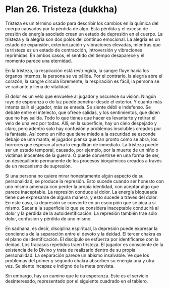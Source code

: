 # Plan 26. Tristeza (dukkha)

Tristeza es un término usado para describir los cambios en la química del cuerpo causados por la pérdida de algo. Esta pérdida y el exceso de presión de energía asociado crean un estado de depresión en el cuerpo. La tristeza y la alegría son dos polos del continuo emocional. La alegría es un estado de expansión, exteriorización y vibraciones elevadas, mientras que la tristeza es un estado de contracción, introversión y vibraciones reprimidas. En ambos casos, el sentido del tiempo desaparece y el momento parece una eternidad.

En la tristeza, la respiración está restringida, la sangre fluye hacia los órganos internos, la persona se ve pálida. Por el contrario, la alegría abre el corazón, la sangre circula libremente, la respiración es fácil, la persona se ve radiante y llena de vitalidad.

El dolor es un velo que envuelve al jugador y oscurece su visión. Ningún rayo de esperanza o de luz puede penetrar desde el exterior. Y cuanto más intenta salir el jugador, más se enreda. Se siente débil e indefenso. Se debate entre el intelecto, que ofrece salidas, y los sentimientos, que dicen que no hay salida. Todo lo que tienes que hacer es levantarte y retirar el velo de una vez por todas. Allí, en la superficie, hay un cielo despejado y claro, pero adentro solo hay confusión y problemas insolubles creados por la fantasía. Así como un niño que tiene miedo a la oscuridad se esconde debajo de una manta, el jugador piensa que tan pronto como se abra, los horrores que esperan afuera lo engullirán de inmediato. La tristeza puede ser un estado temporal, causado, por ejemplo, por la muerte de un niño o víctimas inocentes de la guerra. O puede convertirse en una forma de ser, un desequilibrio permanente de los procesos bioquímicos creados a través de un mecanismo de supresión.

Si una persona no quiere mirar honestamente algún aspecto de su personalidad, se produce la represión. Esto sucede cuando ser honesto con uno mismo amenaza con perder la propia identidad, con aceptar algo que parece inaceptable. La represión conduce al dolor. La energía bloqueada tiene que expresarse de alguna manera, y esto sucede a través del dolor. En este caso, la depresión se convierte en un escorpión que se pica a sí mismo. Sacar a la superficie lo que se considera inaceptable conducirá al dolor y la pérdida de la autoidentificación. La represión también trae sólo dolor, confusión y pérdida de uno mismo.

En sadhana, es decir, disciplina espiritual, la depresión puede expresar la conciencia de la separación entre el devoto y la deidad. El tercer chakra es el plano de identificación. El discípulo se esfuerza por identificarse con la deidad. Los fracasos repetidos traen tristeza. El jugador es consciente de la existencia de lo Divino y trata de realizarlo dentro de su propia personalidad. La separación parece un abismo insalvable. Ve que los problemas del primer y segundo chakra absorben su energía una y otra vez. Se siente incapaz e indigno de la meta prevista.

Sin embargo, hay un camino que le da esperanza. Este es el servicio desinteresado, representado por el siguiente cuadrado en el tablero.
